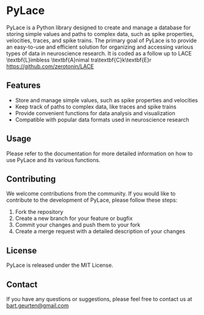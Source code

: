 
# PyLace

PyLace is a Python library designed to create and manage a database for storing simple values and paths to complex data, such as spike properties, velocities, traces, and spike trains. The primary goal of PyLace is to provide an easy-to-use and efficient solution for organizing and accessing various types of data in neuroscience research. It is coded as a  follow up to LACE \textbf{L}imbless \textbf{A}nimal tra\textbf{C}k\textbf{E}r
https://github.com/zerotonin/LACE

## Features

- Store and manage simple values, such as spike properties and velocities
- Keep track of paths to complex data, like traces and spike trains
- Provide convenient functions for data analysis and visualization
- Compatible with popular data formats used in neuroscience research

## Usage

Please refer to the documentation for more detailed information on how to use PyLace and its various functions.

## Contributing

We welcome contributions from the community. If you would like to contribute to the development of PyLace, please follow these steps:

1. Fork the repository
2. Create a new branch for your feature or bugfix
3. Commit your changes and push them to your fork
4. Create a merge request with a detailed description of your changes
## License
PyLace is released under the MIT License.

## Contact
If you have any questions or suggestions, please feel free to contact us at bart.geurten@gmail.com